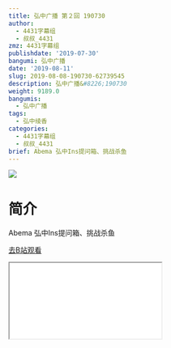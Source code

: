 ```yaml
---
title: 弘中广播 第２回 190730
author:
  - 4431字幕组
  - 叔叔_4431
zmz: 4431字幕组
publishdate: '2019-07-30'
bangumi: 弘中广播
date: '2019-08-11'
slug: 2019-08-08-190730-62739545
description: 弘中广播&#8226;190730
weight: 9189.0
bangumis:
  - 弘中广播
tags:
  - 弘中绫香
categories:
  - 4431字幕组
  - 叔叔_4431
brief: Abema 弘中Ins提问箱、挑战杀鱼
---
```

![](https://raw.githubusercontent.com/tcgriffith/owaraisite/master/static/tmpimg/3887d801a25d2b4897355b42e36fc6170c093aed.jpg.480.jpg)
# 简介  
Abema
弘中Ins提问箱、挑战杀鱼  

[去B站观看](https://www.bilibili.com/video/av62739545/)
<div class ="resp-container"><iframe class="testiframe" src="//player.bilibili.com/player.html?aid=62739545"", scrolling="no", allowfullscreen="true" > </iframe></div> 
